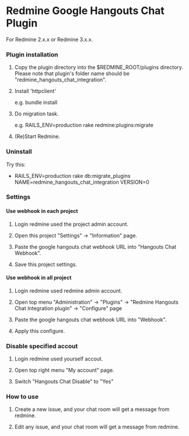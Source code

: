 # Redmine Google Hangouts Chat Plugin

For Redmine 2.x.x or Redmine 3.x.x.

### Plugin installation

1.  Copy the plugin directory into the $REDMINE_ROOT/plugins directory. Please
    note that plugin's folder name should be "redmine_hangouts_chat_integration". 

2.  Install 'httpclient'

    e.g. bundle install

3.  Do migration task.

    e.g. RAILS_ENV=production rake redmine:plugins:migrate

4.  (Re)Start Redmine.

### Uninstall

Try this:

*  RAILS_ENV=production rake db:migrate_plugins NAME=redmine_hangouts_chat_integration VERSION=0

### Settings

#### Use webhook in each project

1.  Login redmine used the project admin account.

2.  Open this project "Settings" -> "Information" page.

3.  Paste the google hangouts chat webhook URL into "Hangouts Chat Webhook".

4.  Save this project settings.

#### Use webhook in all project

1.  Login redmine used redmine admin account.

2.  Open top menu "Administration" -> "Plugins" -> "Redmine Hangouts Chat Integration plugin" -> "Configure" page

3.  Paste the google hangouts chat webhook URL into "Webhook".

4.  Apply this configure.

### Disable specified accout

1.  Login redmine used yourself accout.

2.  Open top right menu "My account" page.

3.  Switch "Hangouts Chat Disable" to "Yes"

### How to use

1.  Create a new issue, and your chat room will get a message from redmine.

2.  Edit any issue, and your chat room will get a message from redmine.